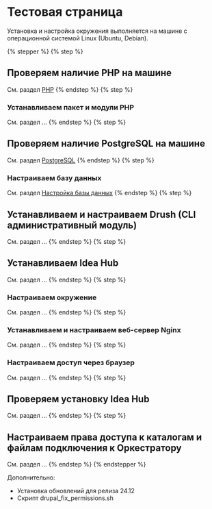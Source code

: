 # Тестовая страница

Установка и настройка окружения выполняется на машине с операционной системой Linux (Ubuntu, Debian).

{% stepper %}
{% step %}
## Проверяем наличие PHP на машине
См. раздел [PHP]()
{% endstep %}
{% step %}
### Устанавливаем пакет и модули PHP
См. раздел ...
{% endstep %}
{% step %}
## Проверяем наличие PostgreSQL на машине
См. раздел [PostgreSQL]()
{% endstep %}
{% step %}
### Настраиваем базу данных
См. раздел [Настройка базы данных]()
{% endstep %}
{% step %}
## Устанавливаем и настраиваем Drush (CLI административный модуль)
См. раздел ...
{% endstep %}
{% step %}
## Устанавливаем Idea Hub
См. раздел ...
{% endstep %}
{% step %}
### Настраиваем окружение
См. раздел ...
{% endstep %}
{% step %}
### Устанавливаем и настраиваем веб-сервер Nginx
См. раздел ...
{% endstep %}
{% step %}
### Настраиваем доступ через браузер
См. раздел ...
{% endstep %}
{% step %}
## Проверяем установку Idea Hub
См. раздел ...
{% endstep %}
{% step %}
## Настраиваем права доступа к каталогам и файлам подключения к Оркестратору
См. раздел ...
{% endstep %}
{% endstepper %}

Дополнительно:
* Установка обновлений для релиза 24.12
* Скрипт drupal_fix_permissions.sh
